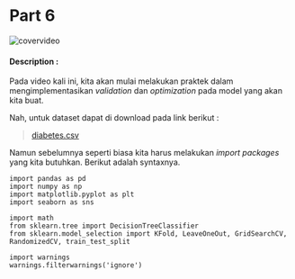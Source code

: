 # Part 6

![covervideo](http://bit.ly/makeaicovervideo)

#### **Description :**

Pada video kali ini, kita akan mulai melakukan praktek dalam mengimplementasikan _validation_ dan _optimization_ pada model yang akan kita buat.

Nah, untuk dataset dapat di download pada link berikut : <br>
> [diabetes.csv](https://www.dropbox.com/sh/zfpg3q89pe9hnia/AAC4umEKNsycG0ibVwQ4SQ4ga/diabetes.csv?dl=0)

Namun sebelumnya seperti biasa kita harus melakukan _import_ _packages_ yang kita butuhkan. Berikut adalah syntaxnya.

```
import pandas as pd
import numpy as np
import matplotlib.pyplot as plt
import seaborn as sns

import math
from sklearn.tree import DecisionTreeClassifier
from sklearn.model_selection import KFold, LeaveOneOut, GridSearchCV, RandomizedCV, train_test_split

import warnings
warnings.filterwarnings('ignore')
```



